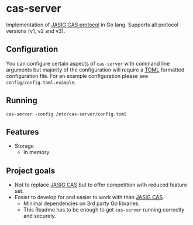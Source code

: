 # cas-server
Implementation of [JASIG CAS protocol] in Go lang. Supports all protocol versions (v1, v2 and v3).

## Configuration
You can configure certain aspects of `cas-server` with command line arguments but majority of the configuration will
require a [TOML] formatted configuration file. For an example configuration please see `config/config.toml.example`.

## Running
`cas-server -config /etc/cas-server/config.toml`

## Features
* Storage
  * In memory

## Project goals
* Not to replace [JASIG CAS] but to offer competition with reduced feature set.
* Easier to develop for and easier to work with than [JASIG CAS].
  * Minimal dependencies on 3rd party Go libraries.
  * This Readme has to be enough to get `cas-server` running correctly and securely.

[JASIG CAS protocol]: https://jasig.github.io/cas/4.2.x/protocol/CAS-Protocol-Specification.html
[JASIG CAS]: https://github.com/Jasig/cas
[TOML]: https://github.com/toml-lang/toml
